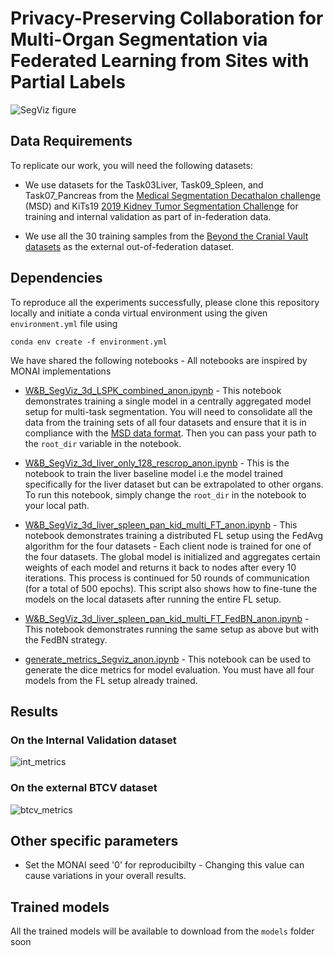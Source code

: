 

# Privacy-Preserving Collaboration for Multi-Organ Segmentation via Federated Learning from Sites with Partial Labels

![SegViz figure](https://user-images.githubusercontent.com/22454450/224231573-83a70f40-8269-47bc-8e0f-e2d39aaf70af.png)

## Data Requirements
To replicate our work, you will need the following datasets:

- We use datasets for the Task03Liver, Task09_Spleen, and Task07_Pancreas from the [Medical Segmentation Decathalon challenge](http://medicaldecathlon.com/) (MSD) and KiTs19 [2019 Kidney Tumor Segmentation Challenge](https://kits19.grand-challenge.org/data/) for training and internal validation as part of in-federation data. 

- We use all the 30 training samples from the [Beyond the Cranial Vault datasets](https://www.synapse.org/#!Synapse:syn3193805/wiki/89480\n) as the external out-of-federation dataset.

## Dependencies
To reproduce all the experiments successfully, please clone this repository locally and initiate a conda virtual environment using the given `environment.yml` file using 

```
conda env create -f environment.yml
```

We have shared the following notebooks -
All notebooks are inspired by MONAI implementations

- [W&B_SegViz_3d_LSPK_combined_anon.ipynb](/notebooks/W&B_SegViz_3d_LSPK_combined_anon.ipynb) - This notebook demonstrates training a single model in a centrally aggregated model setup for multi-task segmentation. You will need to consolidate all the data from the training sets of all four datasets and ensure that it is in compliance with the [MSD data format](https://github.com/MIC-DKFZ/nnUNet/blob/nnunetv1/documentation/dataset_conversion.md). Then you can pass your path to the `root_dir` variable in the notebook. 

- [W&B_SegViz_3d_liver_only_128_rescrop_anon.ipynb](/notebooks/W&B_SegViz_3d_liver_only_128_rescrop_anon.ipynb) - This is the notebook to train the liver baseline model i.e the model trained specifically for the liver dataset but can be extrapolated to other organs. To run this notebook, simply change the `root_dir` in the notebook to your local path. 

- [W&B_SegViz_3d_liver_spleen_pan_kid_multi_FT_anon.ipynb](/notebooks/W&B_SegViz_3d_liver_spleen_pan_kid_multi_FT_anon.ipynb) - This notebook demonstrates training a distributed FL setup using the FedAvg algorithm for the four datasets - Each client node is trained for one of the four datasets. The global model is initialized and aggregates certain weights of each model and returns it back to nodes after every 10 iterations. This process is continued for 50 rounds of communication (for a total of 500 epochs). This script also shows how to fine-tune the models on the local datasets after running the entire FL setup. 

- [W&B_SegViz_3d_liver_spleen_pan_kid_multi_FT_FedBN_anon.ipynb](/notebooks/W&B_SegViz_3d_liver_spleen_pan_kid_multi_FT_FedBN_anon.ipynb) - This notebook demonstrates running the same setup as above but with the FedBN strategy.

- [generate_metrics_Segviz_anon.ipynb](/notebooks/generate_metrics_Segviz_anon.ipynb) - This notebook can be used to generate the dice metrics for model evaluation. You must have all four models from the FL setup already trained.  

## Results

### On the Internal Validation dataset
![int_metrics](https://user-images.githubusercontent.com/22454450/232371897-3e202711-9e61-469b-9d04-687e7b5f951b.png)

### On the external BTCV dataset
![btcv_metrics](https://user-images.githubusercontent.com/22454450/232371944-3bd5ee1c-e631-478c-a4f9-3d82767f41df.png)

## Other specific parameters

- Set the MONAI seed '0' for reproducibilty - Changing this value can cause variations in your overall results. 

## Trained models

All the trained models will be available to download from the `models` folder soon
